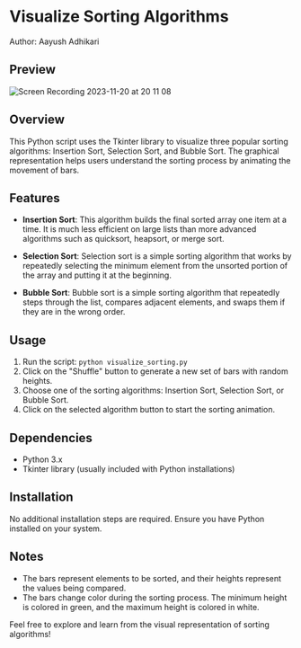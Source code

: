 # Visualize Sorting Algorithms

Author: Aayush Adhikari

## Preview 
![Screen Recording 2023-11-20 at 20 11 08](https://github.com/Aayush518/VisualizingSortingAlgorithms/assets/77236863/ce5ae61d-c089-44ac-af07-32354b8dc95f)



## Overview

This Python script uses the Tkinter library to visualize three popular sorting algorithms: Insertion Sort, Selection Sort, and Bubble Sort. The graphical representation helps users understand the sorting process by animating the movement of bars.

## Features

- **Insertion Sort**: This algorithm builds the final sorted array one item at a time. It is much less efficient on large lists than more advanced algorithms such as quicksort, heapsort, or merge sort.

- **Selection Sort**: Selection sort is a simple sorting algorithm that works by repeatedly selecting the minimum element from the unsorted portion of the array and putting it at the beginning.

- **Bubble Sort**: Bubble sort is a simple sorting algorithm that repeatedly steps through the list, compares adjacent elements, and swaps them if they are in the wrong order.

## Usage

1. Run the script: `python visualize_sorting.py`
2. Click on the "Shuffle" button to generate a new set of bars with random heights.
3. Choose one of the sorting algorithms: Insertion Sort, Selection Sort, or Bubble Sort.
4. Click on the selected algorithm button to start the sorting animation.

## Dependencies

- Python 3.x
- Tkinter library (usually included with Python installations)

## Installation

No additional installation steps are required. Ensure you have Python installed on your system.

## Notes

- The bars represent elements to be sorted, and their heights represent the values being compared.
- The bars change color during the sorting process. The minimum height is colored in green, and the maximum height is colored in white.

Feel free to explore and learn from the visual representation of sorting algorithms!
